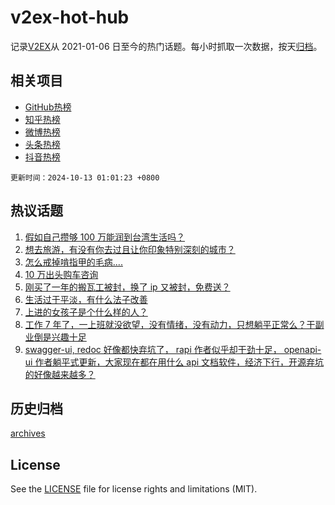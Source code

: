 # v2ex-hot-hub

 记录[V2EX](https://www.v2ex.com/)从 2021-01-06 日至今的热门话题。每小时抓取一次数据，按天[归档](archives)。
 
 ## 相关项目

- [GitHub热榜](https://github.com/it985/github-hot-hub)
- [知乎热榜](https://github.com/it985/zhihu-hot-hub)
- [微博热榜](https://github.com/it985/weibo-hot-hub)
- [头条热榜](https://github.com/it985/toutiao-hot-hub)
- [抖音热榜](https://github.com/it985/douyin-hot-hub)


 `更新时间：2024-10-13 01:01:23 +0800`

## 热议话题

1. [假如自己攒够 100 万能润到台湾生活吗？](https://www.v2ex.com/t/1079576)
1. [想去旅游，有没有你去过且让你印象特别深刻的城市？](https://www.v2ex.com/t/1079417)
1. [怎么戒掉啃指甲的毛病....](https://www.v2ex.com/t/1079513)
1. [10 万出头购车咨询](https://www.v2ex.com/t/1079478)
1. [刚买了一年的搬瓦工被封，换了 ip 又被封，免费送？](https://www.v2ex.com/t/1079486)
1. [生活过于平淡，有什么法子改善](https://www.v2ex.com/t/1079517)
1. [上进的女孩子是个什么样的人？](https://www.v2ex.com/t/1079539)
1. [工作 7 年了，一上班就没欲望，没有情绪，没有动力，只想躺平正常么？干副业倒是兴趣十足](https://www.v2ex.com/t/1079446)
1. [swagger-ui, redoc 好像都快弃坑了， rapi 作者似乎却干劲十足， openapi-ui 作者躺平式更新，大家现在都在用什么 api 文档软件，经济下行，开源弃坑的好像越来越多？](https://www.v2ex.com/t/1079457)

## 历史归档

[archives](archives)

## License

See the [LICENSE](LICENSE) file for license rights and limitations (MIT).
